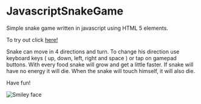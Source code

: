 # JavascriptSnakeGame

<p>
	Simple snake game written in javascript using HTML 5 elements.
</p>
<p>
	To try out click <a href='https://cdn.rawgit.com/opam/JavascriptSnakeGame/2aec356c/snakegame.html'>here!</a>
</p>
<p>
	Snake can move in 4 directions and turn. To change his direction use keyboard keys ( up, down, left, right and space ) or tap on gamepad buttons.
	With every food snake will grow and get a little faster. If snake will have no energy it will die. When the snake will touch himself, it will also die. 
</p>
<p>
	Have fun!
</p>
<p style='max-width:360px;'>
	<img src="https://raw.githubusercontent.com/opam/JavascriptSnakeGame/master/img/screenshot.png" alt="Smiley face">
</p>

          
